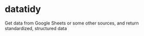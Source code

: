 # datatidy
Get data from Google Sheets or some other sources, and return standardized, structured data
